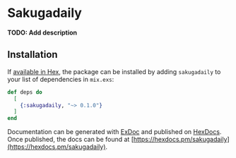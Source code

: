 # Sakugadaily

**TODO: Add description**

## Installation

If [available in Hex](https://hex.pm/docs/publish), the package can be installed
by adding `sakugadaily` to your list of dependencies in `mix.exs`:

```elixir
def deps do
  [
    {:sakugadaily, "~> 0.1.0"}
  ]
end
```

Documentation can be generated with [ExDoc](https://github.com/elixir-lang/ex_doc)
and published on [HexDocs](https://hexdocs.pm). Once published, the docs can
be found at [https://hexdocs.pm/sakugadaily](https://hexdocs.pm/sakugadaily).

